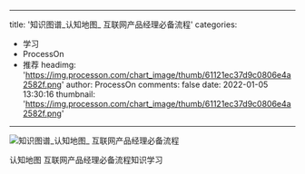 
---
title: '知识图谱_认知地图_ 互联网产品经理必备流程'
categories: 
 - 学习
 - ProcessOn
 - 推荐
headimg: 'https://img.processon.com/chart_image/thumb/61121ec37d9c0806e4a2582f.png'
author: ProcessOn
comments: false
date: 2022-01-05 13:30:16
thumbnail: 'https://img.processon.com/chart_image/thumb/61121ec37d9c0806e4a2582f.png'
---

<div>   
<img class="thumb" alt="知识图谱_认知地图_ 互联网产品经理必备流程" src="https://img.processon.com/chart_image/thumb/61121ec37d9c0806e4a2582f.png" referrerpolicy="no-referrer">
<p>认知地图 互联网产品经理必备流程知识学习</p>  
</div>
            